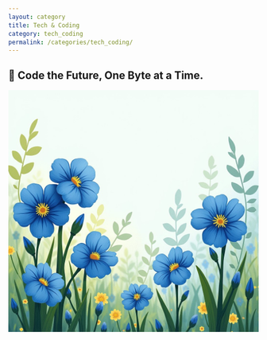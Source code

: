 ```yaml
---
layout: category
title: Tech & Coding
category: tech_coding
permalink: /categories/tech_coding/
---
```

## 📐 Code the Future, One Byte at a Time.

![alt text](image-1.png)
